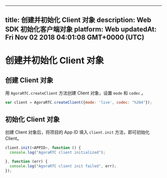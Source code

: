
---
title: 创建并初始化 Client 对象
description: Web SDK 初始化客户端对象
platform: Web
updatedAt: Fri Nov 02 2018 04:01:08 GMT+0000 (UTC)
---
# 创建并初始化 Client 对象
## 创建 Client 对象
用 `AgoraRTC.createClient` 方法创建 Client 对象，设置 `mode` 和 `codec` 。

```javascript
var client = AgoraRTC.createClient({mode: 'live', codec: "h264"});
```

## 初始化 Client 对象
创建 Client 对象后，将项目的 App ID 填入 `client.init` 方法，即可初始化 Client。

```javascript
client.init(<APPID>, function () {
  console.log("AgoraRTC client initialized");

}, function (err) {
  console.log("AgoraRTC client init failed", err);
});
```


